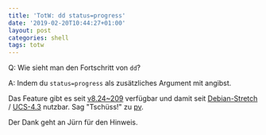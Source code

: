 ```yaml
---
title: 'TotW: dd status=progress'
date: '2019-02-20T10:44:27+01:00'
layout: post
categories: shell
tags: totw
---
```


Q: Wie sieht man den Fortschritt von `dd`?

A: Indem du `status=progress` als zusätzliches Argument mit angibst.

Das Feature gibt es seit [v8.24~209](https://git.savannah.gnu.org/cgit/coreutils.git/commit/?id=af2a4ed22594badd2719c0123441d69b17bd8328) verfügbar und damit seit [Debian-Stretch](https://packages.debian.org/search?keywords=coreutils&exact=1) / [UCS-4.3](http://xen1.knut.univention.de:8000/packages/source/coreutils/) nutzbar.
Sag "Tschüss!" zu [pv](http://www.ivarch.com/programs/pv.shtml).

Der Dank geht an Jürn für den Hinweis.

